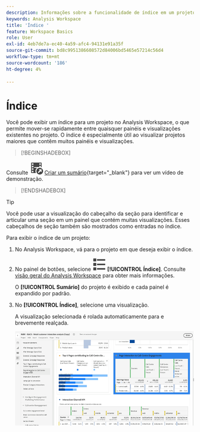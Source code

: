 ```yaml
---
description: Informações sobre a funcionalidade de índice em um projeto do Workspace
keywords: Analysis Workspace
title: 'Índice '
feature: Workspace Basics
role: User
exl-id: 4eb7de7a-ec40-4a59-afc4-94131e91a35f
source-git-commit: bd8c9951386608572d84006bd5465e57214c56d4
workflow-type: tm+mt
source-wordcount: '186'
ht-degree: 4%

---
```


# Índice 

Você pode exibir um índice para um projeto no Analysis Workspace, o que permite mover-se rapidamente entre quaisquer painéis e visualizações existentes no projeto. O índice é especialmente útil ao visualizar projetos maiores que contêm muitos painéis e visualizações.

>[!BEGINSHADEBOX]

Consulte ![VideoCheckedOut](/help/assets/icons/VideoCheckedOut.svg) [Criar um sumário](https://video.tv.adobe.com/v/26990/?quality=12&learn=on){target="_blank"} para ver um vídeo de demonstração.

>[!ENDSHADEBOX]


>[!TIP]
>
>Você pode usar a visualização do cabeçalho da seção para identificar e articular uma seção em um painel que contém muitas visualizações. Esses cabeçalhos de seção também são mostrados como entradas no índice.
>


Para exibir o índice de um projeto:

1. No Analysis Workspace, vá para o projeto em que deseja exibir o índice.

1. No painel de botões, selecione ![ViewList](/help/assets/icons/ViewList.svg) **[!UICONTROL Índice]**. Consulte [visão geral do Analysis Workspace](/help/analysis-workspace/home.md) para obter mais informações.<br/>

   O **[!UICONTROL Sumário]** do projeto é exibido e cada painel é expandido por padrão.

1. No **[!UICONTROL Índice]**, selecione uma visualização.<br/>

   A visualização selecionada é rolada automaticamente para e brevemente realçada.

   ![Sumário realçado](assets/toc-highlighted.png)
